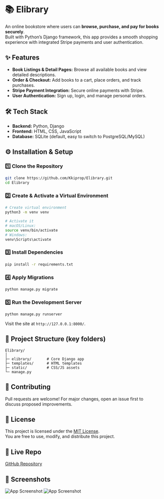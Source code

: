 # 📚 Elibrary

An online bookstore where users can **browse, purchase, and pay for books securely**.  
Built with Python’s Django framework, this app provides a smooth shopping experience with integrated Stripe payments and user authentication.

## ✨ Features
- **Book Listings & Detail Pages:** Browse all available books and view detailed descriptions.  
- **Order & Checkout:** Add books to a cart, place orders, and track purchases.  
- **Stripe Payment Integration:** Secure online payments with Stripe.  
- **User Authentication:** Sign up, login, and manage personal orders.

## 🛠 Tech Stack
- **Backend:** Python, Django  
- **Frontend:** HTML, CSS, JavaScript  
- **Database:** SQLite (default, easy to switch to PostgreSQL/MySQL)  

## ⚙️ Installation & Setup

### 1️⃣ Clone the Repository
```bash
git clone https://github.com/Kkiprop/Elibrary.git
cd Elibrary
```

### 2️⃣ Create & Activate a Virtual Environment
```bash
# Create virtual environment
python3 -m venv venv

# Activate it
# macOS/Linux:
source venv/bin/activate
# Windows:
venv\Scripts\activate
```

### 3️⃣ Install Dependencies
```bash
pip install -r requirements.txt
```

### 4️⃣ Apply Migrations
```bash
python manage.py migrate
```

### 5️⃣ Run the Development Server
```bash
python manage.py runserver
```
Visit the site at `http://127.0.0.1:8000/`.

## 📂 Project Structure (key folders)
```
Elibrary/
│
├─ elibrary/       # Core Django app
├─ templates/      # HTML templates
├─ static/         # CSS/JS assets
└─ manage.py
```

## 🤝 Contributing
Pull requests are welcome! For major changes, open an issue first to discuss proposed improvements.

## 📜 License
This project is licensed under the [MIT License](LICENSE).  
You are free to use, modify, and distribute this project.

## 🔗 Live Repo
[GitHub Repository](https://github.com/Kkiprop/Elibrary)

## 📜 Screenshots
![App Screenshot](https://github.com/Kkiprop/Elibrary/issues/1#issue-3448356044)
![App Screenshot](https://private-user-images.githubusercontent.com/131892136/493245021-c5db2c85-dafa-4062-9253-266838b3a9fc.png?jwt=eyJ0eXAiOiJKV1QiLCJhbGciOiJIUzI1NiJ9.eyJpc3MiOiJnaXRodWIuY29tIiwiYXVkIjoicmF3LmdpdGh1YnVzZXJjb250ZW50LmNvbSIsImtleSI6ImtleTUiLCJleHAiOjE3NTg3MDQ1MDgsIm5iZiI6MTc1ODcwNDIwOCwicGF0aCI6Ii8xMzE4OTIxMzYvNDkzMjQ1MDIxLWM1ZGIyYzg1LWRhZmEtNDA2Mi05MjUzLTI2NjgzOGIzYTlmYy5wbmc_WC1BbXotQWxnb3JpdGhtPUFXUzQtSE1BQy1TSEEyNTYmWC1BbXotQ3JlZGVudGlhbD1BS0lBVkNPRFlMU0E1M1BRSzRaQSUyRjIwMjUwOTI0JTJGdXMtZWFzdC0xJTJGczMlMkZhd3M0X3JlcXVlc3QmWC1BbXotRGF0ZT0yMDI1MDkyNFQwODU2NDhaJlgtQW16LUV4cGlyZXM9MzAwJlgtQW16LVNpZ25hdHVyZT03YmRjZjg0NDI2YzUxNDgwZGEwMWNjZGYwM2UwMDU0MjQ4YWFkMTdkY2IwMWI1MGZmYjJkNWQ0ZTNmNmU3M2IwJlgtQW16LVNpZ25lZEhlYWRlcnM9aG9zdCJ9.qXY3kKtgjZrszpg39BMLKW_z7e001bE7H3_sTUdHmOs)
